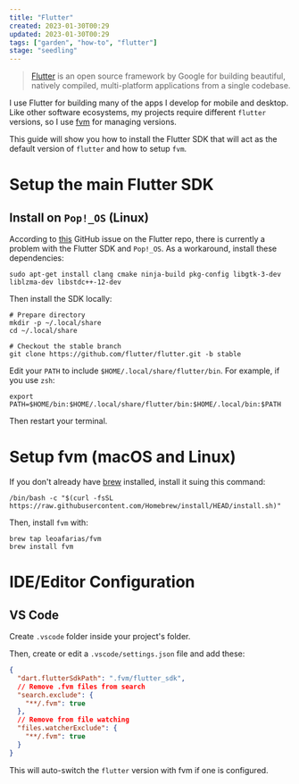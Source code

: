 ```yaml
---
title: "Flutter"
created: 2023-01-30T00:29
updated: 2023-01-30T00:29
tags: ["garden", "how-to", "flutter"]
stage: "seedling"
---
```


> [Flutter](https://flutter.dev/)  is an open source framework by Google for building beautiful, natively compiled, multi-platform applications from a single codebase.

I use Flutter for building many of the apps I develop for mobile and desktop. Like other software ecosystems, my projects require different `flutter`  versions, so I use [fvm](https://fvm.app/) for managing versions.

This guide will show you how to install the Flutter SDK that will act as the default version of `flutter` and how to setup `fvm`.

# Setup the main Flutter SDK

## Install on `Pop!_OS` (Linux)

According to [this](https://github.com/flutter/flutter/issues/115909) GitHub issue on the Flutter repo, there is currently a problem with the Flutter SDK and `Pop!_OS`. As a workaround, install these dependencies:

```shell
sudo apt-get install clang cmake ninja-build pkg-config libgtk-3-dev liblzma-dev libstdc++-12-dev
```

Then install the SDK locally:

```shell
# Prepare directory
mkdir -p ~/.local/share
cd ~/.local/share

# Checkout the stable branch
git clone https://github.com/flutter/flutter.git -b stable
```

Edit your `PATH` to include `$HOME/.local/share/flutter/bin`. For example, if you use `zsh`:

```shell
export PATH=$HOME/bin:$HOME/.local/share/flutter/bin:$HOME/.local/bin:$PATH
```

Then restart your terminal.

# Setup fvm (macOS and Linux)

If you don't already have [brew](https://brew.sh) installed, install it suing this command:

```shell
/bin/bash -c "$(curl -fsSL https://raw.githubusercontent.com/Homebrew/install/HEAD/install.sh)"
```

Then, install `fvm` with:

```shell
brew tap leoafarias/fvm
brew install fvm
```

# IDE/Editor Configuration

## VS Code

Create `.vscode` folder inside your project's folder. 

Then, create or edit a `.vscode/settings.json` file and add these:

```json
{
  "dart.flutterSdkPath": ".fvm/flutter_sdk",
  // Remove .fvm files from search
  "search.exclude": {
    "**/.fvm": true
  },
  // Remove from file watching
  "files.watcherExclude": {
    "**/.fvm": true
  }
}
```

This will auto-switch the `flutter` version with fvm if one is configured.